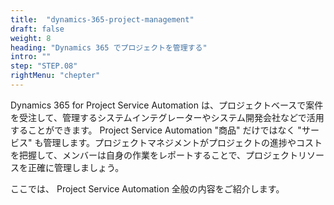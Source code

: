 ```yaml
---
title:  "dynamics-365-project-management"
draft: false
weight: 8
heading: "Dynamics 365 でプロジェクトを管理する"
intro: ""
step: "STEP.08"
rightMenu: "chepter"
---
```


<!-- Intro -->
Dynamics 365 for Project Service Automation は、プロジェクトベースで案件を受注して、管理するシステムインテグレーターやシステム開発会社などで活用することができます。 Project Service Automation "商品" だけではなく "サービス" も管理します。プロジェクトマネジメントがプロジェクトの進捗やコストを把握して、メンバーは自身の作業をレポートすることで、プロジェクトリソースを正確に管理しましょう。

ここでは、 Project Service Automation 全般の内容をご紹介します。